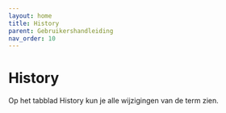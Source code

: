 ```yaml
---
layout: home
title: History
parent: Gebruikershandleiding
nav_order: 10
---
```

# History

Op het tabblad History kun je alle wijzigingen van de term zien.